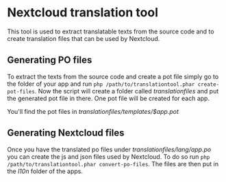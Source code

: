 # Nextcloud translation tool

This tool is used to extract translatable texts from the source code and to create translation files that can be used by Nextcloud.

## Generating PO files

To extract the texts from the source code and create a pot file simply go to the folder of your app and run
`php /path/to/translationtool.phar create-pot-files`. Now the script will create a folder called *translationfiles* 
and put the generated pot file in there. One pot file will be created for each app.

You'll find the pot files in *translationfiles/templates/$app.pot*

## Generating Nextcloud files

Once you have the translated po files under *translationfiles/$lang/$app.po* you can create the js and json files used by Nextcloud.
To do so run `php /path/to/translationtool.phar convert-po-files`. The files are then put in the *l10n* folder of the apps.
